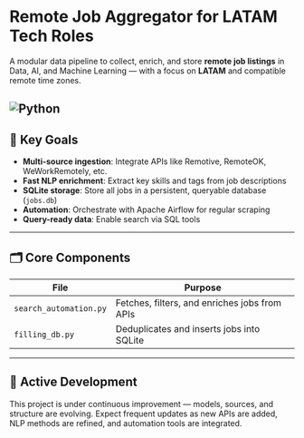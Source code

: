 # Remote Job Aggregator for LATAM Tech Roles

A modular data pipeline to collect, enrich, and store **remote job listings** in Data, AI, and Machine Learning — with a focus on **LATAM** and compatible remote time zones.

![Python](https://img.shields.io/badge/Python-3.10+-blue?logo=python&logoColor=white)
---

## 🔭 Key Goals

- **Multi-source ingestion**: Integrate APIs like Remotive, RemoteOK, WeWorkRemotely, etc.
- **Fast NLP enrichment**: Extract key skills and tags from job descriptions
- **SQLite storage**: Store all jobs in a persistent, queryable database (`jobs.db`)
- **Automation**: Orchestrate with Apache Airflow for regular scraping
- **Query-ready data**: Enable search via SQL tools

---

## 🗂️ Core Components

| File                | Purpose                                              |
|---------------------|------------------------------------------------------|
| `search_automation.py` | Fetches, filters, and enriches jobs from APIs     |
| `filling_db.py`        | Deduplicates and inserts jobs into SQLite  |
---

## 🚧 Active Development

This project is under continuous improvement — models, sources, and structure are evolving. Expect frequent updates as new APIs are added, NLP methods are refined, and automation tools are integrated.



